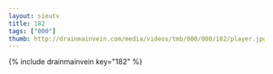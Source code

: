 ```yaml
--- 
layout: sieutv
title: 182
tags: ["000"]
thumb: http://drainmainvein.com/media/videos/tmb/000/000/182/player.jpg
---
```

{% include drainmainvein key="182" %} 
